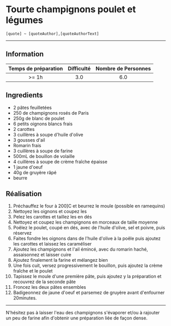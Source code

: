 # Tourte champignons poulet et légumes

`[quote] ~ [quoteAuthor],[quoteAuthorText]`

---

## Information

| Temps de préparation  | Difficulté    | Nombre de Personnes |
|:---------------------:|:-------------:|:-------------------:|
| >= 1h            | 3.0  | 6.0        |

## Ingredients

- 2 pâtes feuilletées
- 250 de champignons rosés de Paris
- 250g de blanc de poulet
- 6 petits oignons blancs frais
- 2 carottes
- 3 cuillères à soupe d'huile d'olive
- 3 gousses d'ail
- Romarin frais
- 3 cuillères à soupe de farine
- 500mL de bouillon de volaille
- 4 cuillères à soupe de crème fraîche épaisse
- 1 jaune d'oeuf
- 40g de gruyère râpé
- beurre


## Réalisation

1. Préchauffez le four à 200]C et beurrez le moule (possible en ramequins)
1. Nettoyez les oignons et coupez les
1. Pelez les carottes et taillez les en dés
1. Nettoyez et coupez les champignons en morceaux de taille moyenne
1. Poêlez le poulet, coupé en dés, avec de l'huile d'olive, sel et poivre, puis réservez
1. Faites fondre les oignons dans de l'huile d'olive à la poêle puis ajoutez les carottes et laissez les caraméliser
1. Ajoutez les champignons et l'ail émincé, avec du romarin haché, assaisonnez et laisser cuire
1. Ajoutez finalement la farine et mélangez bien
1. Une fois cuit, versez progressivement le bouillon, puis ajoutez la crème fraîche et le poulet
1. Tapissez le moule d'une première pâte, puis ajoutez y la préparation et recouvrez de la seconde pâte
1. Froncez les deux pâtes ensembles
1. Badigeonnez de jaune d'oeuf et parsemez de gruyère avant d'enfourner 20minutes.


---

N'hésitez pas à laisser l'eau des champignons s'évaporer et/ou à rajouter un peu de farine afin d'obtenir une préparation liée de façon dense.
